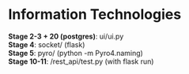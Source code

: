 # Information Technologies
**Stage 2-3 + 20 (postgres)**: ui/ui.py \
**Stage 4**: socket/ (flask) \
**Stage 5**: pyro/ (python -m Pyro4.naming) \
**Stage 10-11**: /rest_api/test.py (with flask run)